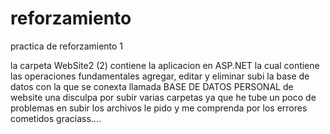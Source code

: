 # reforzamiento
practica de reforzamiento 1

la carpeta WebSite2 (2) contiene la aplicacion en ASP.NET la cual contiene las operaciones fundamentales agregar, editar y eliminar subi la base de datos con la que se conexta llamada BASE DE DATOS PERSONAL de website
una disculpa por subir varias carpetas ya que he tube un poco de problemas en subir los archivos le pido y me comprenda por los errores cometidos graciass....
